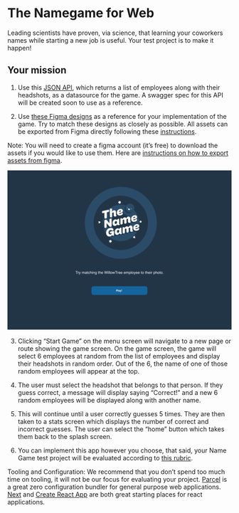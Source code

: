 # The Namegame for Web

Leading scientists have proven, via science, that learning your coworkers names while starting a new job is useful. Your test project is to make it happen!

## Your mission

1. Use this [JSON API](https://willowtreeapps.com/api/v1.0/profiles/), which returns a list of employees along with their headshots, as a datasource for the game. A swagger spec for this API will be created soon to use as a reference.

2. Use [these Figma designs](https://www.figma.com/file/yUzRfmltt1m1UT9UkKL3y6/namegame?node-id=134%3A1026) as a reference for your implementation of the game. Try to match these designs as closely as possible. All assets can be exported from Figma directly following these  [instructions](https://help.figma.com/hc/en-us/articles/360040028114-Getting-Started-with-Exports).

Note: You will need to create a figma account (it’s free) to download the assets if you would like to use them. Here are [instructions on how to export assets from figma](https://help.figma.com/hc/en-us/articles/360040028114-Getting-Started-with-Exports).

![Web Main Menu](assets/screenshots/web_home.png)

3. Clicking “Start Game” on the menu screen will navigate to a new page or route showing the game screen. On the game screen, the game will select 6 employees at random from the list of employees and display their headshots in random order. Out of the 6, the name of one of those random employees will appear at the top.

4. The user must select the headshot that belongs to that person. If they guess correct, a message will display saying “Correct!” and a new 6 random employees will be displayed along with another name.

5. This will continue until a user correctly guesses 5 times. They are then taken to a stats screen which displays the number of correct and incorrect guesses. The user can select the “home” button which takes them back to the splash screen.

6. You can implement this app however you choose, that said, your Name Game test project will be evaluated according to [this rubric](namegame_web_evaluation_rubric.pdf). 

Tooling and Configuration: We recommend that you don’t spend too much time on tooling, it will not be our focus for evaluating your project. [Parcel](https://github.com/parcel-bundler/parcel) is a great zero configuration bundler for general purpose web applications. [Next](https://github.com/zeit/next.js) and [Create React App](https://github.com/facebook/create-react-app) are both great starting places for react applications. 

